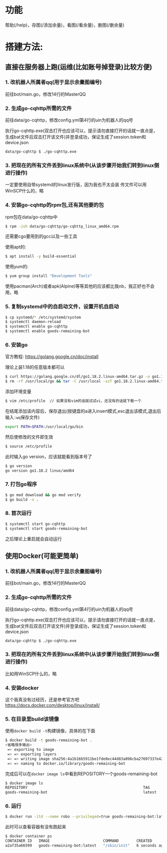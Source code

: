# 功能

帮助(/help)，存图(/添加余量)，看图(/看余量)，删图(/删余量)



# 搭建方法:

## 直接在服务器上跑(运维(比如账号掉登录)比较方便)


### 1. 改机器人所属者qq(用于显示余量图编号)

前往bot/main.go，修改14行的MasterQQ


### 2. 生成go-cqhttp所需的文件

前往data/go-cqhttp，修改config.yml第4行的uin为机器人的qq号

执行go-cqhttp.exe(双击打开也应该可以，提示请勿直接打开的话就一直点是，生成bat文件后双击打开该文件)并登录成功，保证生成了session.token和device.json
```bash
data/go-cqhttp $ ./go-cqhttp.exe
```

### 3. 把现在的所有文件丢到linux系统中(从该步骤开始我们转到linux侧进行操作)

一定要使用自带systemd的linux发行版，因为我也不太会装
传文件可以用WinSCP什么的，略


### 4. 安装go-cqhttp的rpm包,还有其他要的包

rpm包在data/go-cqhttp中

```bash
$ rpm -ivh data/go-cqhttp/go-cqhttp_linux_amd64.rpm
```

还需要cgo要用到的gcc以及一些工具

使用apt的:

```bash
$ apt install -y build-essential
```

使用yum的:

```bash
$ yum group install "Development Tools"
```

使用pacman(Arch)或者apk(Alpine)等等其他的应该都比我nb，我正好也不会用，略


### 5. 复制systemd中的自启动文件，设置开机自启动

```bash
$ cp systemd/* /etc/systemd/system
$ systemctl daemon-reload
$ systemctl enable go-cqhttp
$ systemctl enable goods-remaining-bot
```


### 6. 安装go

官方教程: https://golang.google.cn/doc/install

理论上装1.18的任意版本都可以

```bash
$ curl https://golang.google.cn/dl/go1.18.2.linux-amd64.tar.gz -o go1.18.2.linux-amd64.tar.gz
$ rm -rf /usr/local/go && tar -C /usr/local -xzf go1.18.2.linux-amd64.tar.gz
```

添加环境变量
```bash
$ vim /etc/profile  // 如果没有vim的话就试试vi，还没有的话就下载一个
```

在结尾添加该内容后，保存退出(按键盘的a进入insert模式,esc退出该模式,退出后输入```:wq```保存文件)
```bash
export PATH=$PATH:/usr/local/go/bin
```

然后使修改的文件即生效
```bash
$ source /etc/profile
```

此时输入go version，应该就能看到版本号了

```bash
$ go version
go version go1.18.2 linux/amd64
```

### 7. 打包go程序

```bash
$ go mod download && go mod verify
$ go build -v .
```


### 8. 首次运行

```bash
$ systemctl start go-cqhttp
$ systemctl start goods-remaining-bot
```

之后理论上重启就会自动运行



## 使用Docker(可能更简单)

### 1. 改机器人所属者qq(用于显示余量图编号)

前往bot/main.go，修改14行的MasterQQ


### 2. 生成go-cqhttp所需的文件

前往data/go-cqhttp，修改config.yml第4行的uin为机器人的qq号

执行go-cqhttp.exe(双击打开也应该可以，提示请勿直接打开的话就一直点是，生成bat文件后双击打开该文件)并登录成功，保证生成了session.token和device.json
```bash
data/go-cqhttp $ ./go-cqhttp.exe
```


### 3. 把现在的所有文件丢到linux系统中(从该步骤开始我们转到linux侧进行操作)

比如用WinSCP什么的，略


### 4. 安装docker

这个我真没有过经历，还是参考官方吧 https://docs.docker.com/desktop/linux/install/


### 5. 在目录里build该镜像

使用`docker build -t`构建镜像，具体的在下面

```bash
$ docker build -t goods-remaining-bot .
<省略很多输出>
 => exporting to image                                                                            0.8s
 => => exporting layers                                                                           0.7s 
 => => writing image sha256:4a1b16b5911be1fde8ec44d83a096cba27697337e42feac5450d7d0cac22afec      0.0s 
 => => naming to docker.io/library/goods-remaining-bot                                            0.0s
```

完成后可以在`docker image ls`中看到REPOSITORY一个goods-remaining-bot

```bash
$ docker image ls
REPOSITORY                                                    TAG             IMAGE ID       CREATED          SIZE
goods-remaining-bot                                           latest          4a1b16b5911b   24 minutes ago   1.1GB
```


### 6. 运行

```bash
$ docker run -itd --name robo --privileged=true goods-remaining-bot:latest
```

此时可以查看容器有没有跑起来

```bash
$ docker container ps
CONTAINER ID   IMAGE                        COMMAND        CREATED         STATUS         PORTS     NAMES
a2af35a66599   goods-remaining-bot:latest   "/sbin/init"   6 seconds ago   Up 2 seconds             robo
```